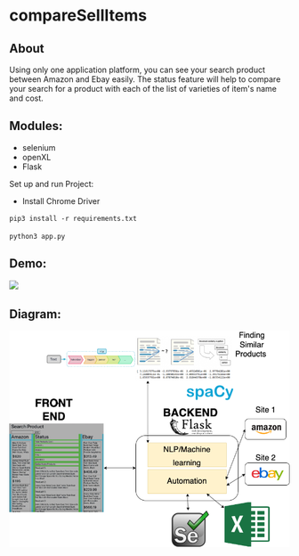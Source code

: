 # compareSellItems



## About
Using only one application platform, you can see your search product between Amazon and Ebay easily. The status feature will help to compare your search for a product with each of the list of varieties of item's name and cost. 


## Modules: 

* selenium 
* openXL
*  Flask


Set up and run Project: 

* Install Chrome Driver 

```
pip3 install -r requirements.txt

python3 app.py
```

## Demo: 

![](https://github.com/kennethchuson/compareSellItems/blob/main/Demo.gif)

## Diagram: 

![](https://github.com/kennethchuson/compareSellItems/blob/main/Diagram_Demo.png)





